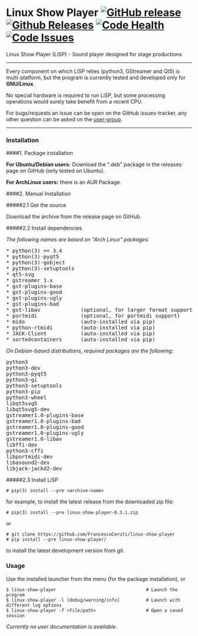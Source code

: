 # Linux Show Player [![GitHub release](https://img.shields.io/github/release/FrancescoCeruti/linux-show-player.svg)](https://github.com/FrancescoCeruti/linux-show-player/releases) [![Github Releases](https://img.shields.io/github/downloads/FrancescoCeruti/linux-show-player/total.svg)](https://github.com/FrancescoCeruti/linux-show-player/releases) [![Code Health](https://landscape.io/github/FrancescoCeruti/linux-show-player/master/landscape.svg?style=flat)](https://landscape.io/github/FrancescoCeruti/linux-show-player/master) [![Code Issues](https://www.quantifiedcode.com/api/v1/project/c419c19d00ce403a82f16a4505161e49/badge.svg)](https://www.quantifiedcode.com/app/project/c419c19d00ce403a82f16a4505161e49)
Linux Show Player (LiSP) - Sound player designed for stage productions

---

Every component on which LiSP relies (python3, GStreamer and Qt5) is multi-platform, but the program is currently tested and developed only for **GNU/Linux**.

No special hardware is required to run LiSP, but some processing operations would surely take benefit from a recent CPU.

For bugs/requests an issue can be open on the GitHub issues-tracker, any other question can be asked on the [user-group](https://groups.google.com/forum/#!forum/linux-show-player---users).

---

### Installation

####1. Package installation

**For Ubuntu/Debian users:** Download the ".deb" package in the releases page on GitHub (only tested on Ubuntu).

**For ArchLinux users:** there is an AUR Package.

####2. Manual Installation

#####2.1 Get the source

Download the archive from the release page on GitHub.

#####2.2 Install dependencies

*The following names are based on "Arch Linux" packages.*

<pre>
* python(3) >= 3.4
* python(3)-pyqt5
* python(3)-gobject
* python(3)-setuptools
* qt5-svg
* gstreamer 1.x
* gst-plugins-base
* gst-plugins-good
* gst-plugins-ugly
* gst-plugins-bad
* gst-libav				(optional, for larger format support)
* portmidi				(optional, for portmidi support)
* mido					(auto-installed via pip)
* python-rtmidi			(auto-installed via pip)
* JACK-Client			(auto-installed via pip)
* sortedcontainers      (auto-installed via pip)
</pre>

*On Debian-based distributions, required packages are the following:*

<pre>
python3
python3-dev
python3-pyqt5
python3-gi
python3-setuptools
python3-pip
python3-wheel
libqt5svg5
libqt5svg5-dev
gstreamer1.0-plugins-base
gstreamer1.0-plugins-bad
gstreamer1.0-plugins-good
gstreamer1.0-plugins-ugly
gstreamer1.0-libav
libffi-dev
python3-cffi
libportmidi-dev
libasound2-dev
libjack-jackd2-dev
</pre>

#####2.3 Install LiSP

    # pip(3) install --pre <archive-name>

for example, to install the latest release from the downloaded zip file:
	
    # pip(3) install --pre linux-show-player-0.3.1.zip

or

    # git clone https://github.com/FrancescoCeruti/linux-show-player
    # pip install --pre linux-show-player/

to install the latest development version from git.

### Usage

Use the installed launcher from the menu (for the package installation), or

    $ linux-show-player                                  # Launch the program
    $ linux-show-player -l [debug/warning/info]          # Launch with different log options
    $ linux-show-player -f <file/path>                   # Open a saved session

*Currently no user documentation is available.*

